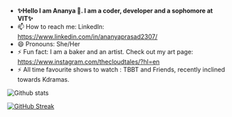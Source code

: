 
<!--
**ananyap18/ananyap18** is a ✨ _special_ ✨ repository because its `README.md` (this file) appears on your GitHub profile. -->

- **✨Hello I am Ananya 👋. I am a coder, developer and a sophomore at VIT✨**
- 📫 How to reach me: LinkedIn: https://www.linkedin.com/in/ananyaprasad2307/
- 😄 Pronouns: She/Her
- ⚡ Fun fact: I am a baker and an artist. Check out my art page: https://www.instagram.com/thecloudtales/?hl=en
- ⚡ All time favourite shows to watch : TBBT and Friends, recently inclined towards Kdramas.



![Github stats](https://github-readme-stats.vercel.app/api?username=ananyap18)

[![GitHub Streak](http://github-readme-streak-stats.herokuapp.com?user=ananyap18&theme=elegant&date_format=M%20j%5B%2C%20Y%5D)](https://git.io/streak-stats)
